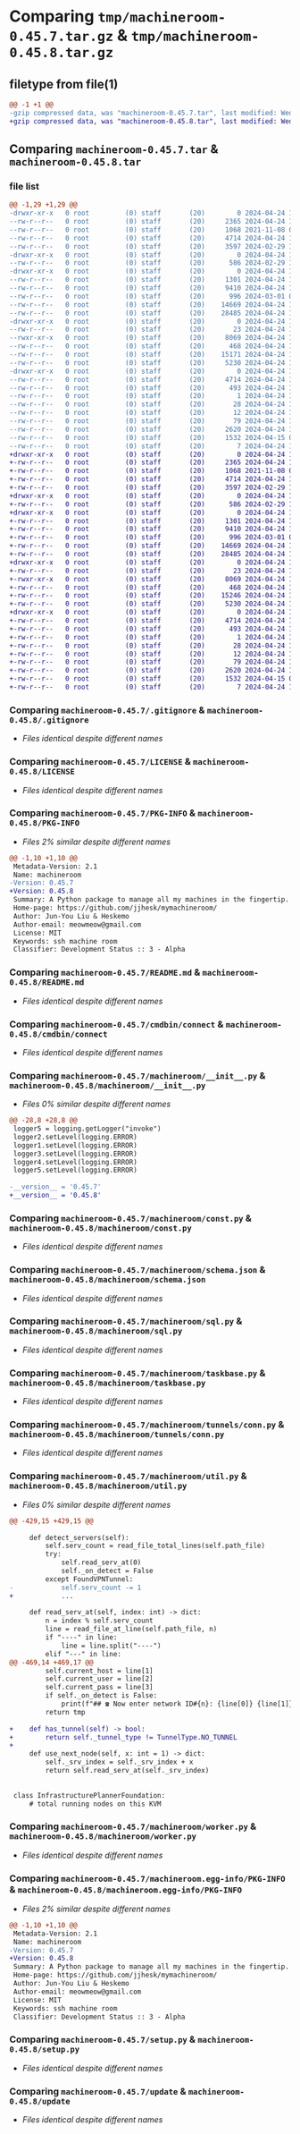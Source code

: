# Comparing `tmp/machineroom-0.45.7.tar.gz` & `tmp/machineroom-0.45.8.tar.gz`

## filetype from file(1)

```diff
@@ -1 +1 @@
-gzip compressed data, was "machineroom-0.45.7.tar", last modified: Wed Apr 24 18:48:57 2024, max compression
+gzip compressed data, was "machineroom-0.45.8.tar", last modified: Wed Apr 24 18:58:30 2024, max compression
```

## Comparing `machineroom-0.45.7.tar` & `machineroom-0.45.8.tar`

### file list

```diff
@@ -1,29 +1,29 @@
-drwxr-xr-x   0 root         (0) staff       (20)        0 2024-04-24 18:48:57.273468 machineroom-0.45.7/
--rw-r--r--   0 root         (0) staff       (20)     2365 2024-04-24 18:48:26.000000 machineroom-0.45.7/.gitignore
--rw-r--r--   0 root         (0) staff       (20)     1068 2021-11-08 07:40:45.000000 machineroom-0.45.7/LICENSE
--rw-r--r--   0 root         (0) staff       (20)     4714 2024-04-24 18:48:57.273200 machineroom-0.45.7/PKG-INFO
--rw-r--r--   0 root         (0) staff       (20)     3597 2024-02-29 11:21:25.000000 machineroom-0.45.7/README.md
-drwxr-xr-x   0 root         (0) staff       (20)        0 2024-04-24 18:48:57.263947 machineroom-0.45.7/cmdbin/
--rw-r--r--   0 root         (0) staff       (20)      586 2024-02-29 11:48:22.000000 machineroom-0.45.7/cmdbin/connect
-drwxr-xr-x   0 root         (0) staff       (20)        0 2024-04-24 18:48:57.267684 machineroom-0.45.7/machineroom/
--rw-r--r--   0 root         (0) staff       (20)     1301 2024-04-24 18:48:56.000000 machineroom-0.45.7/machineroom/__init__.py
--rw-r--r--   0 root         (0) staff       (20)     9410 2024-04-24 17:40:53.000000 machineroom-0.45.7/machineroom/const.py
--rw-r--r--   0 root         (0) staff       (20)      996 2024-03-01 05:35:23.000000 machineroom-0.45.7/machineroom/schema.json
--rw-r--r--   0 root         (0) staff       (20)    14669 2024-04-24 18:22:06.000000 machineroom-0.45.7/machineroom/sql.py
--rw-r--r--   0 root         (0) staff       (20)    28485 2024-04-24 18:48:01.000000 machineroom-0.45.7/machineroom/taskbase.py
-drwxr-xr-x   0 root         (0) staff       (20)        0 2024-04-24 18:48:57.271628 machineroom-0.45.7/machineroom/tunnels/
--rw-r--r--   0 root         (0) staff       (20)       23 2024-04-24 17:37:19.000000 machineroom-0.45.7/machineroom/tunnels/__init__.py
--rwxr-xr-x   0 root         (0) staff       (20)     8069 2024-04-24 17:12:31.000000 machineroom-0.45.7/machineroom/tunnels/conn.py
--rw-r--r--   0 root         (0) staff       (20)      468 2024-04-24 17:12:31.000000 machineroom-0.45.7/machineroom/tunnels/fork.py
--rw-r--r--   0 root         (0) staff       (20)    15171 2024-04-24 18:22:06.000000 machineroom-0.45.7/machineroom/util.py
--rw-r--r--   0 root         (0) staff       (20)     5230 2024-04-24 18:48:01.000000 machineroom-0.45.7/machineroom/worker.py
-drwxr-xr-x   0 root         (0) staff       (20)        0 2024-04-24 18:48:57.272556 machineroom-0.45.7/machineroom.egg-info/
--rw-r--r--   0 root         (0) staff       (20)     4714 2024-04-24 18:48:57.000000 machineroom-0.45.7/machineroom.egg-info/PKG-INFO
--rw-r--r--   0 root         (0) staff       (20)      493 2024-04-24 18:48:57.000000 machineroom-0.45.7/machineroom.egg-info/SOURCES.txt
--rw-r--r--   0 root         (0) staff       (20)        1 2024-04-24 18:48:57.000000 machineroom-0.45.7/machineroom.egg-info/dependency_links.txt
--rw-r--r--   0 root         (0) staff       (20)       28 2024-04-24 18:48:57.000000 machineroom-0.45.7/machineroom.egg-info/requires.txt
--rw-r--r--   0 root         (0) staff       (20)       12 2024-04-24 18:48:57.000000 machineroom-0.45.7/machineroom.egg-info/top_level.txt
--rw-r--r--   0 root         (0) staff       (20)       79 2024-04-24 18:48:57.274063 machineroom-0.45.7/setup.cfg
--rw-r--r--   0 root         (0) staff       (20)     2620 2024-04-24 14:34:36.000000 machineroom-0.45.7/setup.py
--rw-r--r--   0 root         (0) staff       (20)     1532 2024-04-15 07:27:18.000000 machineroom-0.45.7/update
--rw-r--r--   0 root         (0) staff       (20)        7 2024-04-24 18:48:47.000000 machineroom-0.45.7/version
+drwxr-xr-x   0 root         (0) staff       (20)        0 2024-04-24 18:58:30.689029 machineroom-0.45.8/
+-rw-r--r--   0 root         (0) staff       (20)     2365 2024-04-24 18:48:26.000000 machineroom-0.45.8/.gitignore
+-rw-r--r--   0 root         (0) staff       (20)     1068 2021-11-08 07:40:45.000000 machineroom-0.45.8/LICENSE
+-rw-r--r--   0 root         (0) staff       (20)     4714 2024-04-24 18:58:30.688867 machineroom-0.45.8/PKG-INFO
+-rw-r--r--   0 root         (0) staff       (20)     3597 2024-02-29 11:21:25.000000 machineroom-0.45.8/README.md
+drwxr-xr-x   0 root         (0) staff       (20)        0 2024-04-24 18:58:30.681754 machineroom-0.45.8/cmdbin/
+-rw-r--r--   0 root         (0) staff       (20)      586 2024-02-29 11:48:22.000000 machineroom-0.45.8/cmdbin/connect
+drwxr-xr-x   0 root         (0) staff       (20)        0 2024-04-24 18:58:30.684641 machineroom-0.45.8/machineroom/
+-rw-r--r--   0 root         (0) staff       (20)     1301 2024-04-24 18:58:30.000000 machineroom-0.45.8/machineroom/__init__.py
+-rw-r--r--   0 root         (0) staff       (20)     9410 2024-04-24 17:40:53.000000 machineroom-0.45.8/machineroom/const.py
+-rw-r--r--   0 root         (0) staff       (20)      996 2024-03-01 05:35:23.000000 machineroom-0.45.8/machineroom/schema.json
+-rw-r--r--   0 root         (0) staff       (20)    14669 2024-04-24 18:22:06.000000 machineroom-0.45.8/machineroom/sql.py
+-rw-r--r--   0 root         (0) staff       (20)    28485 2024-04-24 18:48:01.000000 machineroom-0.45.8/machineroom/taskbase.py
+drwxr-xr-x   0 root         (0) staff       (20)        0 2024-04-24 18:58:30.687803 machineroom-0.45.8/machineroom/tunnels/
+-rw-r--r--   0 root         (0) staff       (20)       23 2024-04-24 17:37:19.000000 machineroom-0.45.8/machineroom/tunnels/__init__.py
+-rwxr-xr-x   0 root         (0) staff       (20)     8069 2024-04-24 17:12:31.000000 machineroom-0.45.8/machineroom/tunnels/conn.py
+-rw-r--r--   0 root         (0) staff       (20)      468 2024-04-24 17:12:31.000000 machineroom-0.45.8/machineroom/tunnels/fork.py
+-rw-r--r--   0 root         (0) staff       (20)    15246 2024-04-24 18:58:01.000000 machineroom-0.45.8/machineroom/util.py
+-rw-r--r--   0 root         (0) staff       (20)     5230 2024-04-24 18:48:01.000000 machineroom-0.45.8/machineroom/worker.py
+drwxr-xr-x   0 root         (0) staff       (20)        0 2024-04-24 18:58:30.688301 machineroom-0.45.8/machineroom.egg-info/
+-rw-r--r--   0 root         (0) staff       (20)     4714 2024-04-24 18:58:30.000000 machineroom-0.45.8/machineroom.egg-info/PKG-INFO
+-rw-r--r--   0 root         (0) staff       (20)      493 2024-04-24 18:58:30.000000 machineroom-0.45.8/machineroom.egg-info/SOURCES.txt
+-rw-r--r--   0 root         (0) staff       (20)        1 2024-04-24 18:58:30.000000 machineroom-0.45.8/machineroom.egg-info/dependency_links.txt
+-rw-r--r--   0 root         (0) staff       (20)       28 2024-04-24 18:58:30.000000 machineroom-0.45.8/machineroom.egg-info/requires.txt
+-rw-r--r--   0 root         (0) staff       (20)       12 2024-04-24 18:58:30.000000 machineroom-0.45.8/machineroom.egg-info/top_level.txt
+-rw-r--r--   0 root         (0) staff       (20)       79 2024-04-24 18:58:30.689566 machineroom-0.45.8/setup.cfg
+-rw-r--r--   0 root         (0) staff       (20)     2620 2024-04-24 14:34:36.000000 machineroom-0.45.8/setup.py
+-rw-r--r--   0 root         (0) staff       (20)     1532 2024-04-15 07:27:18.000000 machineroom-0.45.8/update
+-rw-r--r--   0 root         (0) staff       (20)        7 2024-04-24 18:58:25.000000 machineroom-0.45.8/version
```

### Comparing `machineroom-0.45.7/.gitignore` & `machineroom-0.45.8/.gitignore`

 * *Files identical despite different names*

### Comparing `machineroom-0.45.7/LICENSE` & `machineroom-0.45.8/LICENSE`

 * *Files identical despite different names*

### Comparing `machineroom-0.45.7/PKG-INFO` & `machineroom-0.45.8/PKG-INFO`

 * *Files 2% similar despite different names*

```diff
@@ -1,10 +1,10 @@
 Metadata-Version: 2.1
 Name: machineroom
-Version: 0.45.7
+Version: 0.45.8
 Summary: A Python package to manage all my machines in the fingertip.
 Home-page: https://github.com/jjhesk/mymachineroom/
 Author: Jun-You Liu & Heskemo
 Author-email: meowmeow@gmail.com
 License: MIT
 Keywords: ssh machine room
 Classifier: Development Status :: 3 - Alpha
```

### Comparing `machineroom-0.45.7/README.md` & `machineroom-0.45.8/README.md`

 * *Files identical despite different names*

### Comparing `machineroom-0.45.7/cmdbin/connect` & `machineroom-0.45.8/cmdbin/connect`

 * *Files identical despite different names*

### Comparing `machineroom-0.45.7/machineroom/__init__.py` & `machineroom-0.45.8/machineroom/__init__.py`

 * *Files 0% similar despite different names*

```diff
@@ -28,8 +28,8 @@
 logger5 = logging.getLogger("invoke")
 logger2.setLevel(logging.ERROR)
 logger1.setLevel(logging.ERROR)
 logger3.setLevel(logging.ERROR)
 logger4.setLevel(logging.ERROR)
 logger5.setLevel(logging.ERROR)
 
-__version__ = '0.45.7'
+__version__ = '0.45.8'
```

### Comparing `machineroom-0.45.7/machineroom/const.py` & `machineroom-0.45.8/machineroom/const.py`

 * *Files identical despite different names*

### Comparing `machineroom-0.45.7/machineroom/schema.json` & `machineroom-0.45.8/machineroom/schema.json`

 * *Files identical despite different names*

### Comparing `machineroom-0.45.7/machineroom/sql.py` & `machineroom-0.45.8/machineroom/sql.py`

 * *Files identical despite different names*

### Comparing `machineroom-0.45.7/machineroom/taskbase.py` & `machineroom-0.45.8/machineroom/taskbase.py`

 * *Files identical despite different names*

### Comparing `machineroom-0.45.7/machineroom/tunnels/conn.py` & `machineroom-0.45.8/machineroom/tunnels/conn.py`

 * *Files identical despite different names*

### Comparing `machineroom-0.45.7/machineroom/util.py` & `machineroom-0.45.8/machineroom/util.py`

 * *Files 0% similar despite different names*

```diff
@@ -429,15 +429,15 @@
 
     def detect_servers(self):
         self.serv_count = read_file_total_lines(self.path_file)
         try:
             self.read_serv_at(0)
             self._on_detect = False
         except FoundVPNTunnel:
-            self.serv_count -= 1
+            ...
 
     def read_serv_at(self, index: int) -> dict:
         n = index % self.serv_count
         line = read_file_at_line(self.path_file, n)
         if "----" in line:
             line = line.split("----")
         elif "---" in line:
@@ -469,14 +469,17 @@
         self.current_host = line[1]
         self.current_user = line[2]
         self.current_pass = line[3]
         if self._on_detect is False:
             print(f"## ☎️ Now enter network ID#{n}: {line[0]} {line[1]}")
         return tmp
 
+    def has_tunnel(self) -> bool:
+        return self._tunnel_type != TunnelType.NO_TUNNEL
+
     def use_next_node(self, x: int = 1) -> dict:
         self._srv_index = self._srv_index + x
         return self.read_serv_at(self._srv_index)
 
 
 class InfrastructurePlannerFoundation:
     # total running nodes on this KVM
```

### Comparing `machineroom-0.45.7/machineroom/worker.py` & `machineroom-0.45.8/machineroom/worker.py`

 * *Files identical despite different names*

### Comparing `machineroom-0.45.7/machineroom.egg-info/PKG-INFO` & `machineroom-0.45.8/machineroom.egg-info/PKG-INFO`

 * *Files 2% similar despite different names*

```diff
@@ -1,10 +1,10 @@
 Metadata-Version: 2.1
 Name: machineroom
-Version: 0.45.7
+Version: 0.45.8
 Summary: A Python package to manage all my machines in the fingertip.
 Home-page: https://github.com/jjhesk/mymachineroom/
 Author: Jun-You Liu & Heskemo
 Author-email: meowmeow@gmail.com
 License: MIT
 Keywords: ssh machine room
 Classifier: Development Status :: 3 - Alpha
```

### Comparing `machineroom-0.45.7/setup.py` & `machineroom-0.45.8/setup.py`

 * *Files identical despite different names*

### Comparing `machineroom-0.45.7/update` & `machineroom-0.45.8/update`

 * *Files identical despite different names*

